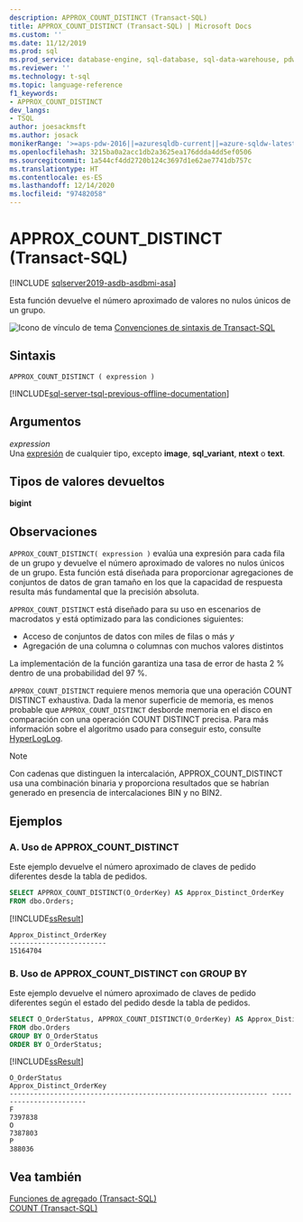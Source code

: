 ```yaml
---
description: APPROX_COUNT_DISTINCT (Transact-SQL)
title: APPROX_COUNT_DISTINCT (Transact-SQL) | Microsoft Docs
ms.custom: ''
ms.date: 11/12/2019
ms.prod: sql
ms.prod_service: database-engine, sql-database, sql-data-warehouse, pdw
ms.reviewer: ''
ms.technology: t-sql
ms.topic: language-reference
f1_keywords:
- APPROX_COUNT_DISTINCT
dev_langs:
- TSQL
author: joesackmsft
ms.author: josack
monikerRange: '>=aps-pdw-2016||=azuresqldb-current||=azure-sqldw-latest||>=sql-server-2016||>=sql-server-linux-2017||=azuresqldb-mi-current'
ms.openlocfilehash: 3215ba0a2acc1db2a3625ea176ddda4dd5ef0506
ms.sourcegitcommit: 1a544cf4dd2720b124c3697d1e62ae7741db757c
ms.translationtype: HT
ms.contentlocale: es-ES
ms.lasthandoff: 12/14/2020
ms.locfileid: "97482058"
---
```

# <a name="approx_count_distinct-transact-sql"></a>APPROX_COUNT_DISTINCT (Transact-SQL)

[!INCLUDE [sqlserver2019-asdb-asdbmi-asa](../../includes/applies-to-version/sqlserver2019-asdb-asdbmi-asa.md)]

Esta función devuelve el número aproximado de valores no nulos únicos de un grupo. 
  
![Icono de vínculo de tema](../../database-engine/configure-windows/media/topic-link.gif "Icono de vínculo de tema") [Convenciones de sintaxis de Transact-SQL](../../t-sql/language-elements/transact-sql-syntax-conventions-transact-sql.md)
  
## <a name="syntax"></a>Sintaxis  
  
```syntaxsql
APPROX_COUNT_DISTINCT ( expression )   
```  
  
[!INCLUDE[sql-server-tsql-previous-offline-documentation](../../includes/sql-server-tsql-previous-offline-documentation.md)]

## <a name="arguments"></a>Argumentos
*expression*  
Una [expresión](../../t-sql/language-elements/expressions-transact-sql.md) de cualquier tipo, excepto **image**, **sql_variant**, **ntext** o **text**. 

## <a name="return-types"></a>Tipos de valores devueltos
 **bigint**  
  
## <a name="remarks"></a>Observaciones  
`APPROX_COUNT_DISTINCT( expression )` evalúa una expresión para cada fila de un grupo y devuelve el número aproximado de valores no nulos únicos de un grupo. Esta función está diseñada para proporcionar agregaciones de conjuntos de datos de gran tamaño en los que la capacidad de respuesta resulta más fundamental que la precisión absoluta.  

`APPROX_COUNT_DISTINCT` está diseñado para su uso en escenarios de macrodatos y está optimizado para las condiciones siguientes:
- Acceso de conjuntos de datos con miles de filas o más *y*
- Agregación de una columna o columnas con muchos valores distintos

La implementación de la función garantiza una tasa de error de hasta 2 % dentro de una probabilidad del 97 %. 

`APPROX_COUNT_DISTINCT` requiere menos memoria que una operación COUNT DISTINCT exhaustiva.  Dada la menor superficie de memoria, es menos probable que `APPROX_COUNT_DISTINCT` desborde memoria en el disco en comparación con una operación COUNT DISTINCT precisa. Para más información sobre el algoritmo usado para conseguir esto, consulte [HyperLogLog](https://en.wikipedia.org/wiki/HyperLogLog).

> [!NOTE]
> Con cadenas que distinguen la intercalación, APPROX_COUNT_DISTINCT usa una combinación binaria y proporciona resultados que se habrían generado en presencia de intercalaciones BIN y no BIN2. 
  
## <a name="examples"></a>Ejemplos  
  
### <a name="a-using-approx_count_distinct"></a>A. Uso de APPROX_COUNT_DISTINCT 
Este ejemplo devuelve el número aproximado de claves de pedido diferentes desde la tabla de pedidos.
  
```sql
SELECT APPROX_COUNT_DISTINCT(O_OrderKey) AS Approx_Distinct_OrderKey
FROM dbo.Orders;
```  
  
[!INCLUDE[ssResult](../../includes/ssresult-md.md)]
  
```
Approx_Distinct_OrderKey
------------------------
15164704
```
  
### <a name="b-using-approx_count_distinct-with-group-by"></a>B. Uso de APPROX_COUNT_DISTINCT con GROUP BY 
Este ejemplo devuelve el número aproximado de claves de pedido diferentes según el estado del pedido desde la tabla de pedidos. 
  
```sql
SELECT O_OrderStatus, APPROX_COUNT_DISTINCT(O_OrderKey) AS Approx_Distinct_OrderKey
FROM dbo.Orders
GROUP BY O_OrderStatus
ORDER BY O_OrderStatus; 
```  
  
[!INCLUDE[ssResult](../../includes/ssresult-md.md)]
  
```
O_OrderStatus                                                    Approx_Distinct_OrderKey
---------------------------------------------------------------- ------------------------
F                                                                7397838
O                                                                7387803
P                                                                388036
```
    
## <a name="see-also"></a>Vea también
[Funciones de agregado &#40;Transact-SQL&#41;](../../t-sql/functions/aggregate-functions-transact-sql.md)  
[COUNT &#40;Transact-SQL&#41;](../../t-sql/functions/count-transact-sql.md) 

